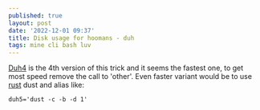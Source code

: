 ```yaml
---
published: true
layout: post
date: '2022-12-01 09:37'
title: Disk usage for hoomans - duh
tags: mine cli bash luv 
---
```

[Duh4](https://raw.githubusercontent.com/brontosaurusrex/bucentaur/master/bin/duh4) is the 4th version of this trick and it seems the fastest one, to get most speed remove the call to 'other'. Even faster variant would be to use [rust](https://github.com/bootandy/dust/releases) dust and alias like:

    duh5='dust -c -b -d 1'
